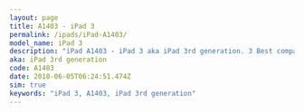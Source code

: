 ```yaml
---
layout: page
title: A1403 - iPad 3
permalink: /ipads/iPad-A1403/
model_name: iPad 3
description: "iPad A1403 - iPad 3 aka iPad 3rd generation. 3 Best compatible iPad cases, pens, chargers and keyboards."
aka: iPad 3rd generation
code: A1403
date: 2018-06-05T06:24:51.474Z
sim: true
keywords: "iPad 3, A1403, iPad 3rd generation"
---
```

